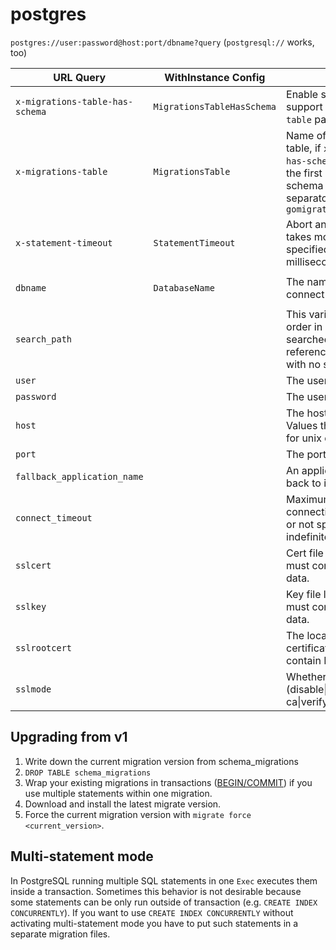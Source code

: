 # postgres

`postgres://user:password@host:port/dbname?query` (`postgresql://` works, too)

| URL Query  | WithInstance Config | Description | Default value |
|------------|---------------------|-------------|---------------|
| `x-migrations-table-has-schema` | `MigrationsTableHasSchema` | Enable schema name support in `x-migrations-table` parameter | `false` |
| `x-migrations-table` | `MigrationsTable` | Name of the migrations table, if `x-migrations-table-has-schema` is enabled then the first dot is treated as the schema and table name separator, for instance `gomigrate.schema_migrations` | `schema_migrations` |
| `x-statement-timeout` | `StatementTimeout` | Abort any statement that takes more than the specified number of milliseconds | `0` |
| `dbname` | `DatabaseName` | The name of the database to connect to | `SELECT CURRENT_DATABASE()` result |
| `search_path` | | This variable specifies the order in which schemas are searched when an object is referenced by a simple name with no schema specified. | `SHOW search_path` result |
| `user` | | The user to sign in as | |
| `password` | | The user's password | |
| `host` | | The host to connect to. Values that start with / are for unix domain sockets | `localhost` |
| `port` | | The port to bind to| `5432` |
| `fallback_application_name` | | An application_name to fall back to if one isn't provided. | |
| `connect_timeout` | | Maximum wait for connection, in seconds. Zero or not specified means wait indefinitely. | |
| `sslcert` | | Cert file location. The file must contain PEM encoded data. | |
| `sslkey` | | Key file location. The file must contain PEM encoded data. | |
| `sslrootcert` | | The location of the root certificate file. The file must contain PEM encoded data. | |
| `sslmode` | | Whether or not to use SSL (disable\|require\|verify-ca\|verify-full) | |


## Upgrading from v1

1. Write down the current migration version from schema_migrations
1. `DROP TABLE schema_migrations`
2. Wrap your existing migrations in transactions ([BEGIN/COMMIT](https://www.postgresql.org/docs/current/static/transaction-iso.html)) if you use multiple statements within one migration.
3. Download and install the latest migrate version.
4. Force the current migration version with `migrate force <current_version>`.

## Multi-statement mode

In PostgreSQL running multiple SQL statements in one `Exec` executes them inside a transaction. Sometimes this
behavior is not desirable because some statements can be only run outside of transaction (e.g.
`CREATE INDEX CONCURRENTLY`). If you want to use `CREATE INDEX CONCURRENTLY` without activating multi-statement mode
you have to put such statements in a separate migration files.
